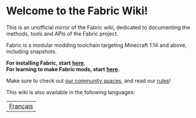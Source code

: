 # Welcome to the Fabric Wiki!

This is an unofficial mirror of the Fabric wiki, dedicated to documenting the methods, tools and APIs of the Fabric project.

Fabric is a modular modding toolchain targeting Minecraft 1.14 and above, including snapshots.

**For installing Fabric, start** [**here**](setup/install.md)**.**  
**For learning to make Fabric mods, start** [**here**](modding-tutorials/setup.md)**.**

Make sure to check out [our community spaces](http://fabricmc.net/discuss), and read our [rules](rules.md)!

This wiki is also available in the following languages:

|  |
| :--- |
| [Français](https://fabric-testing.gitbook.io/fabric-wiki/v/french/) |

